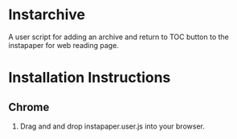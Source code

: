 # Instarchive #

A user script for adding an archive and return to TOC button to the
instapaper for web reading page.

# Installation Instructions #
## Chrome ##
1. Drag and and drop instapaper.user.js into your browser.
